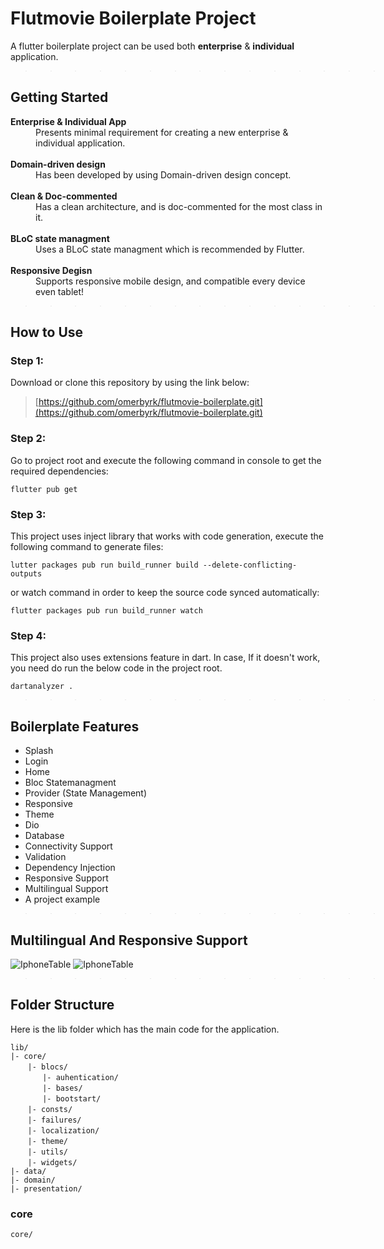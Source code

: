 # Flutmovie Boilerplate Project
A flutter boilerplate project can be used both <b>enterprise</b> & <b>individual</b> application.

>>>>>>>>>>>>>>> ---
## Getting Started

<dl>
  <dt><b>Enterprise & Individual App </b></dt>
  <dd>Presents minimal requirement for creating a new enterprise & individual application.</dd>
  <br />
  <dt> <b>Domain-driven design </b></dt>
  <dd>Has been developed by using Domain-driven design concept. </dd>
  <br />
  <dt> <b>Clean & Doc-commented</b> </dt>
  <dd>Has a clean architecture, and is doc-commented for the most class in it.  </dd>
  <br />
  <dt> <b>BLoC state managment</b> </dt>
  <dd>Uses a BLoC state managment which is recommended by Flutter.</dd>
  <br />
  <dt> <b>Responsive Degisn</b> </dt>
  <dd>Supports responsive mobile design, and compatible every device even tablet!</dd>
</dl>

>>>>>>>>>>>>>>> ---

## How to Use

### Step 1:
Download or clone this repository by using the link below:

> [https://github.com/omerbyrk/flutmovie-boilerplate.git](https://github.com/omerbyrk/flutmovie-boilerplate.git)

### Step 2:

Go to project root and execute the following command in console to get the required dependencies:

`flutter pub get`

### Step 3:

This project uses inject library that works with code generation, execute the following command to generate files:

`lutter packages pub run build_runner build --delete-conflicting-outputs`

or watch command in order to keep the source code synced automatically:

`flutter packages pub run build_runner watch`

### Step 4:

This project also uses extensions feature in dart. In case, If it doesn't work, you need do run the below code in the project root.

`dartanalyzer .`

>>>>>>>>>>>>>>> ---

## Boilerplate Features


* Splash
* Login
* Home
* Bloc Statemanagment
* Provider (State Management)
* Responsive
* Theme
* Dio
* Database
* Connectivity Support
* Validation
* Dependency Injection
* Responsive Support
* Multilingual Support
* A project example

>>>>>>>>>>>>>>> ---
## Multilingual And Responsive  Support
![IphoneTable](https://media.giphy.com/media/h4wzDbG3GPzCkyLOW6/giphy.gif)
![IphoneTable](https://media.giphy.com/media/KffxSFEsf0qJ65CEYC/giphy.gif)
>>>>>>>>>>>>>>> ---

## Folder Structure

Here is the lib folder which has the main code for the application.

`lib/` <br />
`|- core/`<br />
&nbsp;&nbsp;&nbsp;&nbsp;&nbsp;&nbsp; `|- blocs/`<br />
&nbsp;&nbsp;&nbsp;&nbsp;&nbsp;&nbsp;&nbsp;&nbsp;&nbsp;&nbsp;&nbsp;&nbsp; `|- auhentication/`<br />
&nbsp;&nbsp;&nbsp;&nbsp;&nbsp;&nbsp;&nbsp;&nbsp;&nbsp;&nbsp;&nbsp;&nbsp; `|- bases/`<br />
&nbsp;&nbsp;&nbsp;&nbsp;&nbsp;&nbsp;&nbsp;&nbsp;&nbsp;&nbsp;&nbsp;&nbsp; `|- bootstart/`<br />
&nbsp;&nbsp;&nbsp;&nbsp;&nbsp;&nbsp; `|- consts/`<br />
&nbsp;&nbsp;&nbsp;&nbsp;&nbsp;&nbsp; `|- failures/`<br />
&nbsp;&nbsp;&nbsp;&nbsp;&nbsp;&nbsp; `|- localization/`<br />
&nbsp;&nbsp;&nbsp;&nbsp;&nbsp;&nbsp; `|- theme/`<br />
&nbsp;&nbsp;&nbsp;&nbsp;&nbsp;&nbsp; `|- utils/`<br />
&nbsp;&nbsp;&nbsp;&nbsp;&nbsp;&nbsp; `|- widgets/`<br />
`|- data/`<br />
`|- domain/`<br />
`|- presentation/`<br />

### core

`core/` <br />









